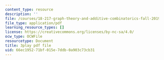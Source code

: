 ```yaml
---
content_type: resource
description: ''
file: /courses/18-217-graph-theory-and-additive-combinatorics-fall-2019/66ec195271bf015e7ddb0a903c73cb31_Rlvwagd2BmY.pdf
file_type: application/pdf
learning_resource_types: []
license: https://creativecommons.org/licenses/by-nc-sa/4.0/
ocw_type: OCWFile
resourcetype: Document
title: 3play pdf file
uid: 66ec1952-71bf-015e-7ddb-0a903c73cb31
---
```

